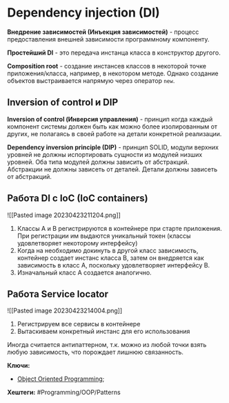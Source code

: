 # Dependency injection (DI)

**Внедрение зависимостей (Инъекция зависимостей)** - процесс предоставления внешней зависимости программному компоненту.

**Простейший DI** - это передача инстанца класса в конструктор другого.

**Composition root** - создание инстансев классов в некоторой точке приложения/класса, например, в некотором методе. Однако создание объектов выстраивается напрямую через оператор `new`.

## Inversion of control и DIP

**Inversion of control (Инверсия управления)** - принцип когда каждый компонент системы должен быть как можно более изолированным от других, не полагаясь в своей работе на детали конкретной реализации.

**Dependency inversion principle (DIP)** - принцип SOLID, модули верхних уровней не должны испортировать сущности из модулей низших уровней. Оба типа модулей должны зависить от абстракций. Абстракции не должны зависеть от деталей. Детали должны зависеть от абстракций.

## Работа DI с IoC (IoC containers)

![[Pasted image 20230423211204.png]]

1) Классы A и B регистрируются в контейнере при старте приложения. При регистрации им выдаются уникальный токен (классы удовлетворяет некоторому интерфейсу)
2) Когда на необходимо докинуть в другой класс зависимость, контейнер создает инстанс класса B, затем он внедряется как зависимость в класс A, поскольку удовлетворяет интерфейсу B.
3) Изначальный класс A создается аналогично.

## Работа Service locator

![[Pasted image 20230423214004.png]]
1) Регистрируем все сервисы в контейнере
2) Вытаскиваем конкретный инстанс для его использования

Иногда считается антипаттерном, т.к. можно из любой точки взять любую зависимость, что порождает лишнюю связанность.

**Ключи:**
- [Object Oriented Programming](OOP);

**Хештеги:** #Programming/OOP/Patterns